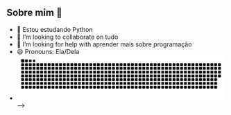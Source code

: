 ## Sobre mim 👋

- 🌱 Estou estudando Python
- 👯 I’m looking to collaborate on tudo
- 🤔 I’m looking for help with aprender mais sobre programação
- 😄 Pronouns: Ela/Dela
- ![Snake animation](https://github.com/ThaynaSantana/ThaynaSantana/blob/output/github-contribution-grid-snake.svg)
-->
